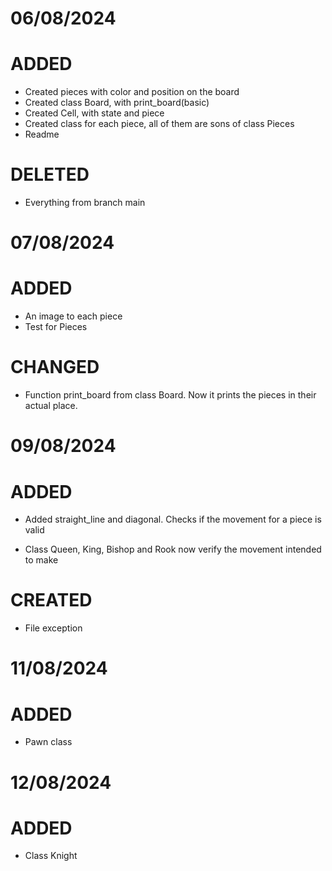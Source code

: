 # 06/08/2024

# ADDED
- Created pieces with color and position on the board
- Created class Board, with print_board(basic)
- Created Cell, with state and piece
- Created class for each piece, all of them are sons of class Pieces
- Readme

# DELETED
- Everything from branch main

# 07/08/2024

# ADDED 

- An image to each piece
- Test for Pieces

# CHANGED

- Function print_board from class Board. Now it prints the pieces in their actual place.

# 09/08/2024

# ADDED

- Added straight_line and diagonal. Checks if the movement for a piece is valid

- Class Queen, King, Bishop and Rook now verify the movement intended to make

# CREATED

- File exception

# 11/08/2024

# ADDED

- Pawn class

# 12/08/2024

# ADDED

- Class Knight
